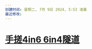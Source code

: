 ```yaml
---
创建时间: 星期二, 7月 9日 2024, 5:52 凌晨
最近修改: 
---
```


# [手搓4in6 6in4隧道](https://www.nodeseek.com/post-57381-1)
